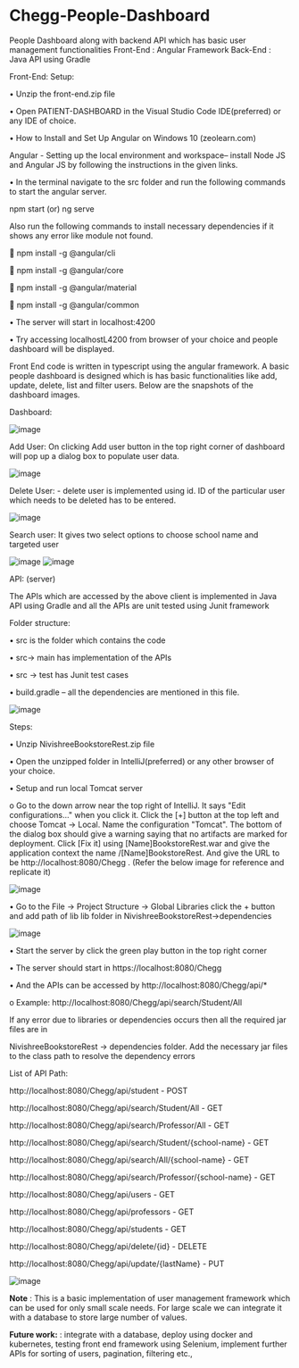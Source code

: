 # Chegg-People-Dashboard
People Dashboard along with backend API which has basic user management functionalities
Front-End : Angular Framework
Back-End : Java API using Gradle

Front-End: 
Setup:

•	Unzip the front-end.zip file 

•	Open PATIENT-DASHBOARD in the Visual Studio Code IDE(preferred) or any IDE of  choice.

•	How to Install and Set Up Angular on Windows 10 (zeolearn.com) 

Angular - Setting up the local environment and workspace– install Node JS and Angular JS by following the instructions in the given links.

•	In the terminal navigate to the src folder and run the following commands to start the angular server.

npm start (or) ng serve

Also run the following commands to install necessary dependencies if it shows any error like module not found.

	npm install -g @angular/cli

	npm install -g @angular/core

	npm install -g @angular/material

	npm install -g @angular/common

•	The server will start in localhost:4200

•	Try accessing localhostL4200 from browser of your choice and people dashboard will be displayed.

Front End code is written in typescript using the angular framework.  A basic people dashboard is designed which is has basic functionalities like add, update, delete, list and filter users. Below are the snapshots of the dashboard images.

Dashboard:

 ![image](https://user-images.githubusercontent.com/27359588/158313569-7c6f85ce-fd4b-4af5-b162-f84f82299354.png)




Add User: On clicking Add user button in the top right corner of dashboard will pop up a dialog box to populate user data.

![image](https://user-images.githubusercontent.com/27359588/158313597-827d5489-00f6-44e7-a545-5f83a06edafb.png)

 
Delete User:  - delete user is implemented using id. ID of the particular user which needs to be deleted has to be entered.

 ![image](https://user-images.githubusercontent.com/27359588/158313616-caafb6a6-46fb-42c5-9d1a-4c28cae21eab.png)










Search user: It gives two select options to choose school name and targeted user
 
 ![image](https://user-images.githubusercontent.com/27359588/158313626-cd4c54f2-0a01-46c7-bda5-d6120bbf2078.png)
![image](https://user-images.githubusercontent.com/27359588/158313635-1f8e121a-447f-4ee7-9a78-9ef0b7fecad1.png)


API: (server)

The APIs which are accessed by the above client is implemented in Java API using Gradle and all the APIs are unit tested using Junit framework

Folder structure:

•	src is the folder which contains the code

•	src-> main has implementation of the APIs

•	src -> test has Junit test cases

•	build.gradle – all the dependencies are mentioned in this file.


 ![image](https://user-images.githubusercontent.com/27359588/158316249-6739f5e3-9b9d-47ee-b477-9d6000bdda26.png)



Steps:

•	Unzip NivishreeBookstoreRest.zip file

•	Open the unzipped folder in IntelliJ(preferred) or any other browser of your choice.

•	Setup and run local Tomcat server

o	Go to the down arrow near the top right of IntelliJ. It says "Edit configurations..." when you click it. Click the [+] button at the top left and choose Tomcat -> Local. Name the configuration "Tomcat". The bottom of the dialog box should give a warning saying that no artifacts are marked for deployment. Click [Fix it] using [Name]BookstoreRest.war and give the application context the name /[Name]BookstoreRest. And give the URL to be http://localhost:8080/Chegg . (Refer the below image for reference and replicate it)



 ![image](https://user-images.githubusercontent.com/27359588/158316227-f4f4fa45-34e3-4948-b586-c77047554a1c.png)


•	Go to the File -> Project Structure -> Global Libraries click the + button and add path of lib lib folder in NivishreeBookstoreRest->dependencies


 ![image](https://user-images.githubusercontent.com/27359588/158316214-020e43ad-d28d-409d-afe2-28817648ae1f.png)

•	Start the server by click the green play button in the top right corner

•	The server should start in https://localhost:8080/Chegg

•	And the APIs can be accessed by http://localhost:8080/Chegg/api/*

o	Example: http://localhost:8080/Chegg/api/search/Student/All

If any error due to libraries or dependencies occurs then all the required jar files are in 

NivishreeBookstoreRest -> dependencies folder. Add the necessary jar files to the class path to resolve the dependency errors

List of API Path:

http://localhost:8080/Chegg/api/student - POST

http://localhost:8080/Chegg/api/search/Student/All - GET

http://localhost:8080/Chegg/api/search/Professor/All - GET

http://localhost:8080/Chegg/api/search/Student/{school-name} - GET

http://localhost:8080/Chegg/api/search/All/{school-name} - GET

http://localhost:8080/Chegg/api/search/Professor/{school-name} - GET

http://localhost:8080/Chegg/api/users - GET

http://localhost:8080/Chegg/api/professors - GET

http://localhost:8080/Chegg/api/students - GET

http://localhost:8080/Chegg/api/delete/{id} - DELETE

http://localhost:8080/Chegg/api/update/{lastName} - PUT


![image](https://user-images.githubusercontent.com/27359588/158316198-e2c860bc-1cca-4e06-ac29-1361cafc9ee7.png)


**Note** : This is a basic implementation of user management framework which can be used for only small scale needs. 
For large scale we can integrate it with a database to store large number of values.

**Future work:** : integrate with a database, deploy using docker and kubernetes, testing front end framework using Selenium, implement further APIs for sorting of users, pagination, filtering etc.,
